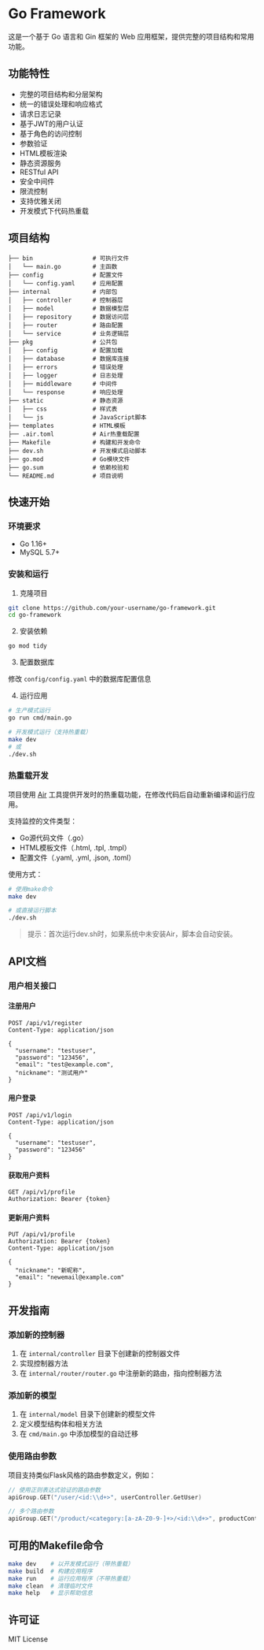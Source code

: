# Go Framework

这是一个基于 Go 语言和 Gin 框架的 Web 应用框架，提供完整的项目结构和常用功能。

## 功能特性

- 完整的项目结构和分层架构
- 统一的错误处理和响应格式
- 请求日志记录
- 基于JWT的用户认证
- 基于角色的访问控制
- 参数验证
- HTML模板渲染
- 静态资源服务
- RESTful API
- 安全中间件
- 限流控制
- 支持优雅关闭
- 开发模式下代码热重载

## 项目结构

```
├── bin                 # 可执行文件
│   └── main.go         # 主函数
├── config              # 配置文件
│   └── config.yaml     # 应用配置
├── internal            # 内部包
│   ├── controller      # 控制器层
│   ├── model           # 数据模型层
│   ├── repository      # 数据访问层
│   ├── router          # 路由配置
│   └── service         # 业务逻辑层
├── pkg                 # 公共包
│   ├── config          # 配置加载
│   ├── database        # 数据库连接
│   ├── errors          # 错误处理
│   ├── logger          # 日志处理
│   ├── middleware      # 中间件
│   └── response        # 响应处理
├── static              # 静态资源
│   ├── css             # 样式表
│   └── js              # JavaScript脚本
├── templates           # HTML模板
├── .air.toml           # Air热重载配置
├── Makefile            # 构建和开发命令
├── dev.sh              # 开发模式启动脚本
├── go.mod              # Go模块文件
├── go.sum              # 依赖校验和
└── README.md           # 项目说明
```

## 快速开始

### 环境要求

- Go 1.16+
- MySQL 5.7+

### 安装和运行

1. 克隆项目

```bash
git clone https://github.com/your-username/go-framework.git
cd go-framework
```

2. 安装依赖

```bash
go mod tidy
```

3. 配置数据库

修改 `config/config.yaml` 中的数据库配置信息

4. 运行应用

```bash
# 生产模式运行
go run cmd/main.go

# 开发模式运行（支持热重载）
make dev
# 或
./dev.sh
```

### 热重载开发

项目使用 [Air](https://github.com/air-verse/air) 工具提供开发时的热重载功能，在修改代码后自动重新编译和运行应用。

支持监控的文件类型：
- Go源代码文件（.go）
- HTML模板文件（.html, .tpl, .tmpl）
- 配置文件（.yaml, .yml, .json, .toml）

使用方式：

```bash
# 使用make命令
make dev

# 或直接运行脚本
./dev.sh
```

> 提示：首次运行dev.sh时，如果系统中未安装Air，脚本会自动安装。

## API文档

### 用户相关接口

#### 注册用户

```
POST /api/v1/register
Content-Type: application/json

{
  "username": "testuser",
  "password": "123456",
  "email": "test@example.com",
  "nickname": "测试用户"
}
```

#### 用户登录

```
POST /api/v1/login
Content-Type: application/json

{
  "username": "testuser",
  "password": "123456"
}
```

#### 获取用户资料

```
GET /api/v1/profile
Authorization: Bearer {token}
```

#### 更新用户资料

```
PUT /api/v1/profile
Authorization: Bearer {token}
Content-Type: application/json

{
  "nickname": "新昵称",
  "email": "newemail@example.com"
}
```

## 开发指南

### 添加新的控制器

1. 在 `internal/controller` 目录下创建新的控制器文件
2. 实现控制器方法
3. 在 `internal/router/router.go` 中注册新的路由，指向控制器方法

### 添加新的模型

1. 在 `internal/model` 目录下创建新的模型文件
2. 定义模型结构体和相关方法
3. 在 `cmd/main.go` 中添加模型的自动迁移

### 使用路由参数

项目支持类似Flask风格的路由参数定义，例如：

```go
// 使用正则表达式验证的路由参数
apiGroup.GET("/user/<id:\\d+>", userController.GetUser)

// 多个路由参数
apiGroup.GET("/product/<category:[a-zA-Z0-9-]+>/<id:\\d+>", productController.GetProduct)
```

## 可用的Makefile命令

```bash
make dev    # 以开发模式运行（带热重载）
make build  # 构建应用程序
make run    # 运行应用程序（不带热重载）
make clean  # 清理临时文件
make help   # 显示帮助信息
```

## 许可证

MIT License 